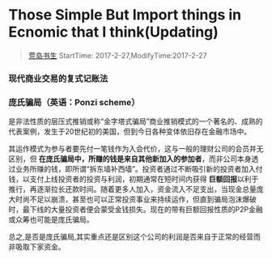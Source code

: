 # Those Simple But Import things in Ecnomic that I think(Updating)
> [荒岛书生](http://www.lidaxiang.cn/)
> StartTime: 2017-2-27,ModifyTime:2017-2-27

### 现代商业交易的复式记账法

### 庞氏骗局（英语：Ponzi scheme）
是非法性质的层压式推销或称“金字塔式骗局”商业推销模式的一个著名的、成熟的代表案例，发生于20世纪初的美国，但到今日各种变体依旧存在金融市场中。

其运作模式为参与者要先付一笔钱作为入会代价，这与一般的理财公司的会员并无区别，但 **在庞氏骗局中，所赚的钱是来自其他新加入的参加者**，而非公司本身透过业务所赚的钱，即所谓“拆东墙补西墙”。投资者通过不断吸引新的投资者加入付钱，以支付上线投资者的投资与利润，初期通常在短时间内获得 **巨额回报**以利于推行，再逐渐拉长还款时间。随着更多人加入，资金流入不足支出，当现金总量庞大时尚不足以崩溃，甚至也可以正常投资事业来持续运作，但直到骗局泡沫爆破时，最下线的大量投资者便会蒙受金钱损失。现在的带有巨额回报性质的P2P金融或众筹也可能是庞氏骗局。

总之,是否是庞氏骗局,其实重点还是区别这个公司的利润是否来自于正常的经营而非吸取下家资金。